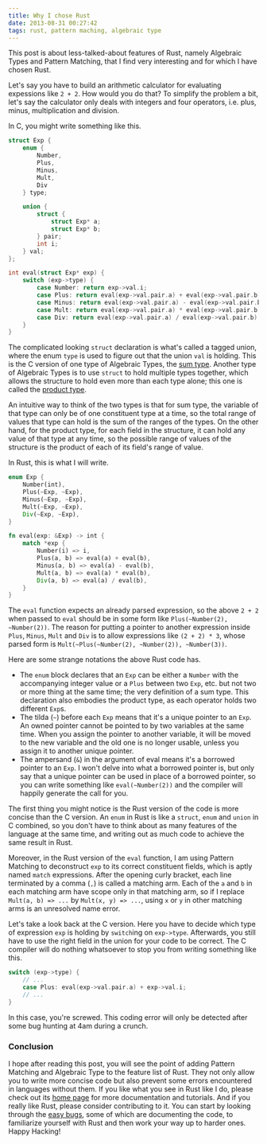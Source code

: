 ```yaml
---
title: Why I chose Rust
date: 2013-08-31 00:27:42
tags: rust, pattern maching, algebraic type
---
```

This post is about less-talked-about features of Rust, namely Algebraic Types and Pattern Matching, that I find very interesting and for which I have chosen Rust.

Let's say you have to build an arithmetic calculator for evaluating expessions like `2 + 2`. How would you do that? To simplify the problem a bit, let's say the calculator only deals with integers and four operators, i.e. plus, minus, multiplication and division.

In C, you might write something like this.

```c
struct Exp {
    enum {
        Number,
        Plus,
        Minus,
        Mult,
        Div
    } type;

    union {
        struct {
            struct Exp* a;
            struct Exp* b;
        } pair;
        int i;
    } val;
};

int eval(struct Exp* exp) {
    switch (exp->type) {
        case Number: return exp->val.i;
        case Plus: return eval(exp->val.pair.a) + eval(exp->val.pair.b);
        case Minus: return eval(exp->val.pair.a) - eval(exp->val.pair.b);
        case Mult: return eval(exp->val.pair.a) * eval(exp->val.pair.b);
        case Div: return eval(exp->val.pair.a) / eval(exp->val.pair.b);
    }
}
```

The complicated looking `struct` declaration is what's called a tagged union, where the enum `type` is used to figure out that the union `val` is holding. This is the C version of one type of Algebraic Types, the [sum type](http://en.wikipedia.org/wiki/Sum_type). Another type of Algebraic Types is to use `struct` to hold multiple types together, which allows the structure to hold even more than each type alone; this one is called the [product type](Ahttp://en.wikipedia.org/wiki/Product_type).

An intuitive way to think of the two types is that for sum type, the variable of that type can only be of one constituent type at a time, so the total range of values that type can hold is the sum of the ranges of the types. On the other hand, for the product type, for each field in the structure, it can hold any value of that type at any time, so the possible range of values of the structure is the product of each of its field's range of value.

In Rust, this is what I will write.

```rust
enum Exp {
    Number(int),
    Plus(~Exp, ~Exp),
    Minus(~Exp, ~Exp),
    Mult(~Exp, ~Exp),
    Div(~Exp, ~Exp),
}

fn eval(exp: &Exp) -> int {
    match *exp {
        Number(i) => i,
        Plus(a, b) => eval(a) + eval(b),
        Minus(a, b) => eval(a) - eval(b),
        Mult(a, b) => eval(a) * eval(b),
        Div(a, b) => eval(a) / eval(b),
    }
}
```

The `eval` function expects an already parsed expression, so the above `2 + 2` when passed to `eval` should be in some form like `Plus(~Number(2), ~Number(2))`. The reason for putting a pointer to another expression inside `Plus`, `Minus`, `Mult` and `Div` is to allow expressions like `(2 + 2) * 3`, whose parsed form is `Mult(~Plus(~Number(2), ~Number(2)), ~Number(3))`.

Here are some strange notations the above Rust code has.

* The `enum` block declares that an `Exp` can be either a `Number` with the accompanying integer value or a `Plus` between two `Exp`, etc. but not two or more thing at the same time; the very definition of a sum type. This declaration also embodies the product type, as each operator holds two different `Exp`s.
* The tilda (`~`) before each `Exp` means that it's a unique pointer to an `Exp`. An owned pointer cannot be pointed to by two variables at the same time. When you assign the pointer to another variable, it will be moved to the new variable and the old one is no longer usable, unless you assign it to another unique pointer.
* The ampersand (`&`) in the argument of eval means it's a borrowed pointer to an `Exp`. I won't delve into what a borrowed pointer is, but only say that a unique pointer can be used in place of a borrowed pointer, so you can write something like `eval(~Number(2))` and the compiler will happily generate the call for you.

The first thing you might notice is the Rust version of the code is more concise than the C version. An `enum` in Rust is like a `struct`, `enum` and `union` in C combined, so you don't have to think about as many features of the language at the same time, and writing out as much code to achieve the same result in Rust.

Moreover, in the Rust version of the `eval` function, I am using Pattern Matching to deconstruct `exp` to its correct constituent fields, which is aptly named `match` expressions. After the opening curly bracket, each line terminated by a comma (`,`) is called a matching arm. Each of the `a` and `b` in each matching arm have scope only in that matching arm, so if I replace `Mult(a, b) => ...` by `Mult(x, y) => ...`, using `x` or `y` in other matching arms is an unresolved name error.

Let's take a look back at the C version. Here you have to decide which type of expression `exp` is holding by `switch`ing on `exp->type`. Afterwards, you still have to use the right field in the union for your code to be correct. The C compiler will do nothing whatsoever to stop you from writing something like this.

```c
switch (exp->type) {
    // ...
    case Plus: eval(exp->val.pair.a) + exp->val.i;
    // ...
}
```

In this case, you're screwed. This coding error will only be detected after some bug hunting at 4am during a crunch.

### Conclusion
I hope after reading this post, you will see the point of adding Pattern Matching and Algebraic Type to the feature list of Rust. They not only allow you to write more concise code but also prevent some errors encountered in languages without them. If you like what you see in Rust like I do, please check out its [home page](http://rust-lang.org) for more documentation and tutorials. And if you really like Rust, please consider contributing to it. You can start by looking through the [easy bugs](https://github.com/mozilla/rust/issues?labels=E-easy&page=1&state=open), some of which are documenting the code, to familiarize yourself with Rust and then work your way up to harder ones. Happy Hacking!
